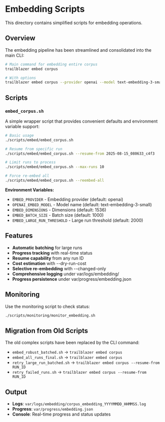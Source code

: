 # Embedding Scripts

This directory contains simplified scripts for embedding operations.

## Overview

The embedding pipeline has been streamlined and consolidated into the main CLI:

```bash
# Main command for embedding entire corpus
trailblazer embed corpus

# With options
trailblazer embed corpus --provider openai --model text-embedding-3-small --dimension 1536
```

## Scripts

### `embed_corpus.sh`

A simple wrapper script that provides convenient defaults and environment variable support:

```bash
# Basic usage
./scripts/embed/embed_corpus.sh

# Resume from specific run
./scripts/embed/embed_corpus.sh --resume-from 2025-08-15_080633_c4f3

# Limit runs to process
./scripts/embed/embed_corpus.sh --max-runs 10

# Force re-embed all
./scripts/embed/embed_corpus.sh --reembed-all
```

**Environment Variables:**

- `EMBED_PROVIDER` - Embedding provider (default: openai)
- `OPENAI_EMBED_MODEL` - Model name (default: text-embedding-3-small)
- `EMBED_DIMENSIONS` - Dimensions (default: 1536)
- `EMBED_BATCH_SIZE` - Batch size (default: 1000)
- `EMBED_LARGE_RUN_THRESHOLD` - Large run threshold (default: 2000)

## Features

- **Automatic batching** for large runs
- **Progress tracking** with real-time status
- **Resume capability** from any run ID
- **Cost estimation** with --dry-run-cost
- **Selective re-embedding** with --changed-only
- **Comprehensive logging** under var/logs/embedding/
- **Progress persistence** under var/progress/embedding.json

## Monitoring

Use the monitoring script to check status:

```bash
./scripts/monitoring/monitor_embedding.sh
```

## Migration from Old Scripts

The old complex scripts have been replaced by the CLI command:

- `embed_robust_batched.sh` → `trailblazer embed corpus`
- `embed_all_runs_final.sh` → `trailblazer embed corpus`
- `retry_large_run_batched.sh` → `trailblazer embed corpus --resume-from RUN_ID`
- `retry_failed_runs.sh` → `trailblazer embed corpus --resume-from RUN_ID`

## Output

- **Logs**: `var/logs/embedding/corpus_embedding_YYYYMMDD_HHMMSS.log`
- **Progress**: `var/progress/embedding.json`
- **Console**: Real-time progress and status updates
